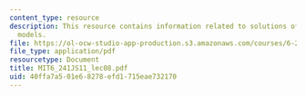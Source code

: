 ```yaml
---
content_type: resource
description: This resource contains information related to solutions of state-space
  models.
file: https://ol-ocw-studio-app-production.s3.amazonaws.com/courses/6-241j-dynamic-systems-and-control-spring-2011/40ffa7a501e68278efd1715eae732170_MIT6_241JS11_lec08.pdf
file_type: application/pdf
resourcetype: Document
title: MIT6_241JS11_lec08.pdf
uid: 40ffa7a5-01e6-8278-efd1-715eae732170
---
```

